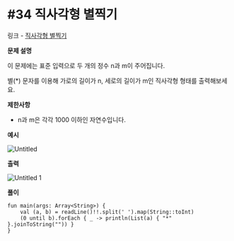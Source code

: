 # #34 직사각형 별찍기

링크 - [직사각형 별찍기](https://school.programmers.co.kr/learn/courses/30/lessons/12969)

**문제 설명**

이 문제에는 표준 입력으로 두 개의 정수 n과 m이 주어집니다.

별(*) 문자를 이용해 가로의 길이가 n, 세로의 길이가 m인 직사각형 형태를 출력해보세요.

****제한사항****

- n과 m은 각각 1000 이하인 자연수입니다.

****예시****

![Untitled](https://user-images.githubusercontent.com/105714784/219827893-b8ccb423-574e-4c54-bb45-c90aac016d67.png)

****출력****

![Untitled 1](https://user-images.githubusercontent.com/105714784/219827898-8172b695-7b5a-490e-bb5f-a9192a94b169.png)

**풀이**

```
fun main(args: Array<String>) {
    val (a, b) = readLine()!!.split(' ').map(String::toInt)
    (0 until b).forEach { _ -> println(List(a) { "*" }.joinToString("")) }
}
```
